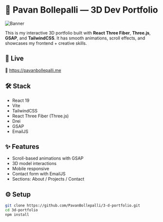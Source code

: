 # 🧠 Pavan Bollepalli — 3D Dev Portfolio

![Banner](public/images/readme.png)

This is my interactive 3D portfolio built with **React Three Fiber**, **Three.js**, **GSAP**, and **TailwindCSS**. It has smooth animations, scroll effects, and showcases my frontend + creative skills.

## 🚀 Live

**🔗** https://pavanbollepalli.me

## 🛠️ Stack

- React 19
- Vite
- TailwindCSS
- React Three Fiber (Three.js)
- Drei
- GSAP
- EmailJS

## ✨ Features

- Scroll-based animations with GSAP
- 3D model interactions
- Mobile responsive
- Contact form with EmailJS
- Sections: About / Projects / Contact

## ⚙️ Setup

```bash
git clone https://github.com/PavanBollepalli/3-d-portfolio.git
cd 3d-portfolio
npm install

